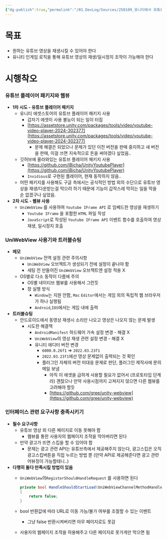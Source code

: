 ```yaml
---
{"dg-publish":true,"permalink":"/01.DevLog/Sources/250109_유니티에서 유튜브 영상 재생 및 조작 구현/"}
---
```


# 목표
- 원하는 유튜브 영상을 재생시킬 수 있어야 한다
- 유니티 인게임 로직을 통해 유튜브 영상의 재생/일시정지 조작이 가능해야 한다

# 시행착오

### 유튜브 플레이어 패키지와 웹뷰

- **1차 시도 - 유튜브 플레이어 패키지**
    - 유니티 에셋스토어의 유튜브 플레이어 패키지 사용
        - 갑자기 에셋이 사용 불능이 되는 일이 터짐
        - [https://assetstore.unity.com/packages/tools/video/youtube-video-player-2024-302377](https://assetstore.unity.com/packages/tools/video/youtube-video-player-2024-302377)
            - 문제 해결은 되었으나 문제가 있던 이전 버전을 판매 중지하고 새 버전을 판매, 이걸 쓰면 지속적으로 돈을 써야겠다 싶었음..
    - 깃허브에 올라와있는 유튜브 플레이어 패키지 사용
        - [https://github.com/iBicha/UnityYoutubePlayer](https://github.com/iBicha/UnityYoutubePlayer)
        - `Invidious`로 구현된 플레이어, 현재 동작하지 않음..
    - 어떤 패키지를 사용해도 구글 측에서는 공식적인 방법 외의 수단으로 유튜브 영상을 재생/다운받는걸 막으려 하기 때문에 기능이 갑작스레 막히는 일을 막을 순 없겠구나 싶었음.
- **2차 시도 - 웹뷰 사용**
    - `UniWebView` 를 사용하여 `Youtube IFrame API` 로 임베드한 영상을 재생하기
        - `Youtube IFrame` 을 포함한 `HTML` 파일 작성
        - `JavaScript`로 작성된 `Youtube IFrame API` 이벤트 함수를 호출하여 영상 재생, 일시정지 호출

### UniWebView 사용기와 트러블슈팅

- **메모**
    - `UniWebView` 전역 설정 관련 주의사항
        - `UniWebView` 오브젝트가 생성되기 전에 설정이 끝나야 함
        - 세팅 전 만들어진 `UniWebView` 오브젝트엔 설정 적용 X
    - OS별로 다소 동작이 다름에 주의
        - OS별 네이티브 웹뷰를 사용해서 그런듯
        - 창 실행 방식
            - `Window`는 지원 안함, `Mac` `Editor`에서는 게임 외의 독립적 웹 브라우저가 하나 실행됨
            - `Android`,`IOS`에서는 게임 내에 출력
- **트러블슈팅**
    - 안드로이드에서 동영상 재생시 소리만 나오고 영상은 나오지 않는 문제 발생
        - 시도한 해결책
            - `AndroidManifest` 하드웨어 가속 설정 변경 - 해결 X
            - `UniWebView`의 영상 재생 관련 설정 변경 - 해결 X
            - 유니티 에디터 버전 변경
                - `6000.0.26f1` ⇒ `2022.03.23f1`
                - `2022.03.23f1`에선 영상 문제없이 출력되는 것 확인
                - 플러그인 자체의 버전 미대응 문제로 판단, 플러그인 제작사에 문의 메일 보냄
                    - 아직 이 에셋을 급하게 사용할 필요가 없어서 (프로토타입 단계라) 괜찮으나 만약 사용시점까지 고쳐지지 않으면 다른 웹뷰를 고려해야 할듯
                    - [https://github.com/gree/unity-webview](https://github.com/gree/unity-webview)

### 인터페이스 관련 요구사항 충족시키기

- **필수 요구사항**
    - 유튜브 영상 외 다른 페이지로 이동 못해야 함
        - 웹뷰를 통한 사용자의 웹페이지 조작을 막아버리면 된다
    - 만약 광고가 뜨면 스킵을 할 수 있어야 함
        - 문제는 광고 관련 API는 유튜브측에서 제공해주지 않는다, 광고스킵은 오직 광고스킵버튼을 직접 누르는 방법 뿐 (만약 API로 제공해준다면 광고 관련 어뷰징이 가능할테니..)
- **다행히 둘다 만족시킬 방법이 있음**
    - `UniWebView`의`RegisterShouldHandleRequest` 를 사용하면 된다
        
        ```csharp
        private bool HandleShouldStartLoad(UniWebViewChannelMethodHandleRequest args)
        {    
        	return false;
        }
        ```
        
    - bool 반환값에 따라 URL로 이동 가능/불가 여부를 조절할 수 있는 이벤트
        
        - 그냥 false 반환시켜버리면 아무 페이지로도 못감
    - 사용자의 웹페이지 조작을 허용해주고 다른 페이지로 못가게만 막으면 됨